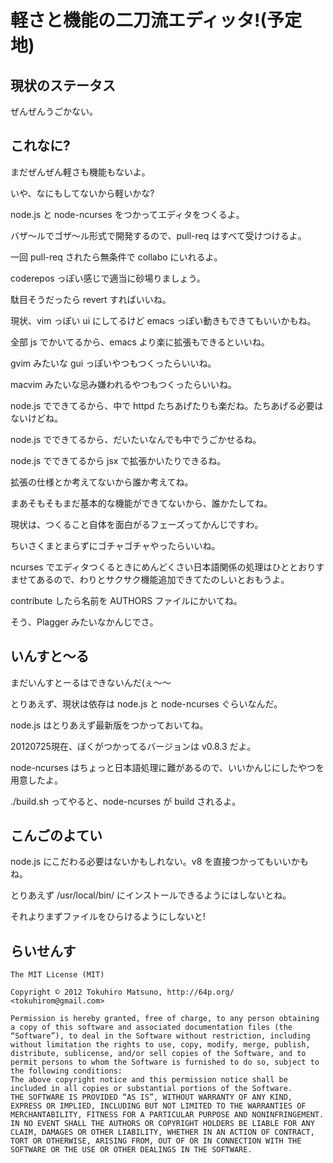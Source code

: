 軽さと機能の二刀流エディッタ!(予定地)
=====================================

現状のステータス
----------------

ぜんぜんうごかない。

これなに?
---------

まだぜんぜん軽さも機能もないよ。

いや、なにもしてないから軽いかな?

node.js と node-ncurses をつかってエディタをつくるよ。

バザ〜ルでゴザ〜ル形式で開発するので、pull-req はすべて受けつけるよ。

一回 pull-req されたら無条件で collabo にいれるよ。

coderepos っぽい感じで適当に砂場りましょう。

駄目そうだったら revert すればいいね。

現状、vim っぽい ui にしてるけど emacs っぽい動きもできてもいいかもね。

全部 js でかいてるから、emacs より楽に拡張もできるといいね。

gvim みたいな gui っぽいやつもつくったらいいね。

macvim みたいな忌み嫌われるやつもつくったらいいね。

node.js でできてるから、中で httpd たちあげたりも楽だね。たちあげる必要はないけどね。

node.js でできてるから、だいたいなんでも中でうごかせるね。

node.js でできてるから jsx で拡張かいたりできるね。

拡張の仕様とか考えてないから誰か考えてね。

まあそもそもまだ基本的な機能ができてないから、誰かたしてね。

現状は、つくること自体を面白がるフェーズってかんじですわ。

ちいさくまとまらずにゴチャゴチャやったらいいね。

ncurses でエディタつくるときにめんどくさい日本語関係の処理はひととおりすませてあるので、わりとサクサク機能追加できてたのしいとおもうよ。

contribute したら名前を AUTHORS ファイルにかいてね。

そう、Plagger みたいなかんじでさ。

いんすと〜る
------------

まだいんすとーるはできないんだ(ぇ〜〜

とりあえず、現状は依存は node.js と node-ncurses ぐらいなんだ。

node.js はとりあえず最新版をつかっておいてね。

20120725現在、ぼくがつかってるバージョンは v0.8.3 だよ。

node-ncurses はちょっと日本語処理に難があるので、いいかんじにしたやつを用意したよ。

./build.sh ってやると、node-ncurses が build されるよ。

こんごのよてい
--------------

node.js にこだわる必要はないかもしれない。v8 を直接つかってもいいかもね。

とりあえず /usr/local/bin/ にインストールできるようにはしないとね。

それよりまずファイルをひらけるようにしないと!

らいせんす
----------

    The MIT License (MIT)

    Copyright © 2012 Tokuhiro Matsuno, http://64p.org/ <tokuhirom@gmail.com>

    Permission is hereby granted, free of charge, to any person obtaining a copy of this software and associated documentation files (the “Software”), to deal in the Software without restriction, including without limitation the rights to use, copy, modify, merge, publish, distribute, sublicense, and/or sell copies of the Software, and to permit persons to whom the Software is furnished to do so, subject to the following conditions:
    The above copyright notice and this permission notice shall be included in all copies or substantial portions of the Software.
    THE SOFTWARE IS PROVIDED “AS IS”, WITHOUT WARRANTY OF ANY KIND, EXPRESS OR IMPLIED, INCLUDING BUT NOT LIMITED TO THE WARRANTIES OF MERCHANTABILITY, FITNESS FOR A PARTICULAR PURPOSE AND NONINFRINGEMENT. IN NO EVENT SHALL THE AUTHORS OR COPYRIGHT HOLDERS BE LIABLE FOR ANY CLAIM, DAMAGES OR OTHER LIABILITY, WHETHER IN AN ACTION OF CONTRACT, TORT OR OTHERWISE, ARISING FROM, OUT OF OR IN CONNECTION WITH THE SOFTWARE OR THE USE OR OTHER DEALINGS IN THE SOFTWARE.


